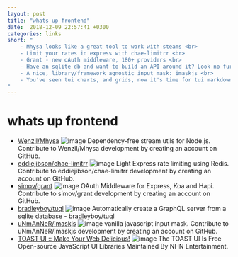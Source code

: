 ```yaml
---
layout: post
title: "whats up frontend"
date:  2018-12-09 22:57:41 +0300
categories: links
short: "
	- Mhysa looks like a great tool to work with steams <br>
	- Limit your rates in express with chae-limitrr <br>
	- Grant - new oAuth middleware, 180+ providers <br>
	- Have an sqlite db and want to build an API around it? Look no further than tuql (Pronounced: Too cool) <br>
	- A nice, library/framework agnostic input mask: imaskjs <br>
	- You've seen tui charts, and grids, now it's time for tui markdown editor
"
---
```



# whats up frontend

- [Wenzil/Mhysa](https://github.com/Wenzil/Mhysa) ![image](https://avatars1.githubusercontent.com/u/1967006?s=400&v=4) Dependency-free stream utils for Node.js. Contribute to Wenzil/Mhysa development by creating an account on GitHub.
- [eddiejibson/chae-limitrr](https://github.com/eddiejibson/chae-limitrr) ![image](https://avatars1.githubusercontent.com/u/24758822?s=400&v=4) Light Express rate limiting using Redis. Contribute to eddiejibson/chae-limitrr development by creating an account on GitHub.
- [simov/grant](https://github.com/simov/grant) ![image](https://avatars1.githubusercontent.com/u/1694112?s=400&v=4) OAuth Middleware for Express, Koa and Hapi. Contribute to simov/grant development by creating an account on GitHub.
- [bradleyboy/tuql](https://github.com/bradleyboy/tuql) ![image](https://avatars3.githubusercontent.com/u/755001?s=400&v=4) Automatically create a GraphQL server from a sqlite database - bradleyboy/tuql
- [uNmAnNeR/imaskjs](https://github.com/uNmAnNeR/imaskjs) ![image](https://avatars2.githubusercontent.com/u/1927921?s=400&v=4) vanilla javascript input mask. Contribute to uNmAnNeR/imaskjs development by creating an account on GitHub.
- [TOAST UI :: Make Your Web Delicious!](http://ui.toast.com/tui-editor/) ![image](//uicdn.toast.com/toastui/img/og-image.png) The TOAST UI Is Free Open-source JavaScript UI Libraries Maintained By NHN Entertainment.

